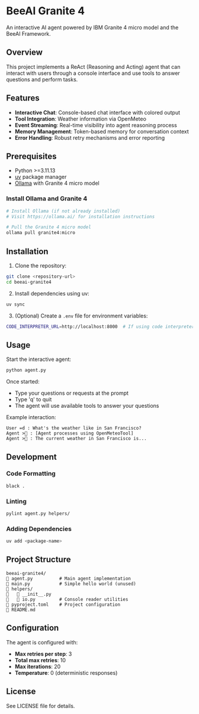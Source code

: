 # BeeAI Granite 4

An interactive AI agent powered by IBM Granite 4 micro model and the BeeAI Framework.

## Overview

This project implements a ReAct (Reasoning and Acting) agent that can interact with users through a console interface and use tools to answer questions and perform tasks.

## Features

- **Interactive Chat**: Console-based chat interface with colored output
- **Tool Integration**: Weather information via OpenMeteo
- **Event Streaming**: Real-time visibility into agent reasoning process
- **Memory Management**: Token-based memory for conversation context
- **Error Handling**: Robust retry mechanisms and error reporting

## Prerequisites

- Python >=3.11.13
- [uv](https://github.com/astral-sh/uv) package manager
- [Ollama](https://ollama.ai/) with Granite 4 micro model

### Install Ollama and Granite 4

```bash
# Install Ollama (if not already installed)
# Visit https://ollama.ai/ for installation instructions

# Pull the Granite 4 micro model
ollama pull granite4:micro
```

## Installation

1. Clone the repository:
```bash
git clone <repository-url>
cd beeai-granite4
```

2. Install dependencies using uv:
```bash
uv sync
```

3. (Optional) Create a `.env` file for environment variables:
```bash
CODE_INTERPRETER_URL=http://localhost:8000  # If using code interpreter
```

## Usage

Start the interactive agent:

```bash
python agent.py
```

Once started:
- Type your questions or requests at the prompt
- Type 'q' to quit
- The agent will use available tools to answer your questions

Example interaction:
```
User =d : What's the weather like in San Francisco?
Agent > : [Agent processes using OpenMeteoTool]
Agent > : The current weather in San Francisco is...
```

## Development

### Code Formatting
```bash
black .
```

### Linting
```bash
pylint agent.py helpers/
```

### Adding Dependencies
```bash
uv add <package-name>
```

## Project Structure

```
beeai-granite4/
   agent.py          # Main agent implementation
   main.py           # Simple hello world (unused)
   helpers/
      __init__.py
      io.py         # Console reader utilities
   pyproject.toml    # Project configuration
   README.md
```

## Configuration

The agent is configured with:
- **Max retries per step**: 3
- **Total max retries**: 10
- **Max iterations**: 20
- **Temperature**: 0 (deterministic responses)

## License

See LICENSE file for details.
